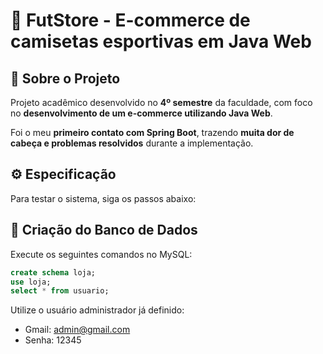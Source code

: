 # 🛒 FutStore - E-commerce de camisetas esportivas em Java Web

## 📖 Sobre o Projeto
Projeto acadêmico desenvolvido no **4º semestre** da faculdade, com foco no **desenvolvimento de um e-commerce utilizando Java Web**.  

Foi o meu **primeiro contato com Spring Boot**, trazendo **muita dor de cabeça e problemas resolvidos** durante a implementação.

## ⚙️ Especificação

Para testar o sistema, siga os passos abaixo:

## 💾 Criação do Banco de Dados
Execute os seguintes comandos no MySQL:

```sql
create schema loja;
use loja;
select * from usuario;
```

Utilize o usuário administrador já definido:
- Gmail: admin@gmail.com
- Senha: 12345
